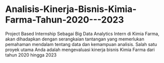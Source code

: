# Analisis-Kinerja-Bisnis-Kimia-Farma-Tahun-2020---2023
Project Based Internship
Sebagai Big Data Analytics Intern di Kimia Farma, akan dihadapkan dengan serangkaian tantangan yang memerlukan pemahaman mendalam tentang data dan kemampuan analisis. Salah satu proyek utama Anda adalah mengevaluasi kinerja bisnis Kimia Farma dari tahun 2020 hingga 2023

